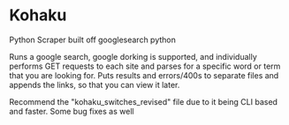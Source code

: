 # Kohaku
Python Scraper built off googlesearch python

Runs a google search, google dorking is supported, and individually performs GET requests to each site and parses for a specific word or term that you are looking for. 
Puts results and errors/400s to separate files and appends the links, so that you can view it later. 

Recommend the "kohaku_switches_revised" file due to it being CLI based and faster. Some bug fixes as well

